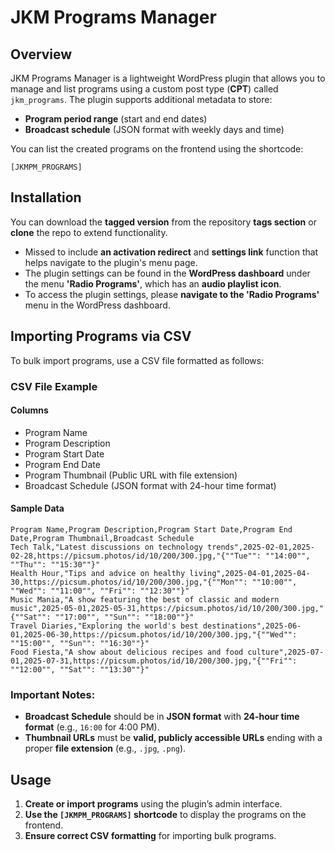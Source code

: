 # JKM Programs Manager

## Overview
JKM Programs Manager is a lightweight WordPress plugin that allows you to manage and list programs using a custom post type (**CPT**) called `jkm_programs`. The plugin supports additional metadata to store:
- **Program period range** (start and end dates)
- **Broadcast schedule** (JSON format with weekly days and time)

You can list the created programs on the frontend using the shortcode:

```
[JKMPM_PROGRAMS]
```

## Installation
You can download the **tagged version** from the repository **tags section** or **clone** the repo to extend functionality.

- Missed to include **an activation redirect** and **settings link** function that helps navigate to the plugin's menu page.
- The plugin settings can be found in the **WordPress dashboard** under the menu **'Radio Programs'**, which has an **audio playlist icon**.
- To access the plugin settings, please **navigate to the 'Radio Programs'** menu in the WordPress dashboard.

## Importing Programs via CSV
To bulk import programs, use a CSV file formatted as follows:

### **CSV File Example**

#### **Columns**
- Program Name
- Program Description
- Program Start Date
- Program End Date
- Program Thumbnail (Public URL with file extension)
- Broadcast Schedule (JSON format with 24-hour time format)

#### **Sample Data**
```
Program Name,Program Description,Program Start Date,Program End Date,Program Thumbnail,Broadcast Schedule
Tech Talk,"Latest discussions on technology trends",2025-02-01,2025-02-28,https://picsum.photos/id/10/200/300.jpg,"{""Tue"": ""14:00"", ""Thu"": ""15:30""}"
Health Hour,"Tips and advice on healthy living",2025-04-01,2025-04-30,https://picsum.photos/id/10/200/300.jpg,"{""Mon"": ""10:00"", ""Wed"": ""11:00"", ""Fri"": ""12:30""}"
Music Mania,"A show featuring the best of classic and modern music",2025-05-01,2025-05-31,https://picsum.photos/id/10/200/300.jpg,"{""Sat"": ""17:00"", ""Sun"": ""18:00""}"
Travel Diaries,"Exploring the world's best destinations",2025-06-01,2025-06-30,https://picsum.photos/id/10/200/300.jpg,"{""Wed"": ""15:00"", ""Sun"": ""16:30""}"
Food Fiesta,"A show about delicious recipes and food culture",2025-07-01,2025-07-31,https://picsum.photos/id/10/200/300.jpg,"{""Fri"": ""12:00"", ""Sat"": ""13:30""}"
```

### **Important Notes:**
- **Broadcast Schedule** should be in **JSON format** with **24-hour time format** (e.g., `16:00` for 4:00 PM).
- **Thumbnail URLs** must be **valid, publicly accessible URLs** ending with a proper **file extension** (e.g., `.jpg`, `.png`).

## Usage
1. **Create or import programs** using the plugin’s admin interface.
2. **Use the `[JKMPM_PROGRAMS]` shortcode** to display the programs on the frontend.
3. **Ensure correct CSV formatting** for importing bulk programs.

